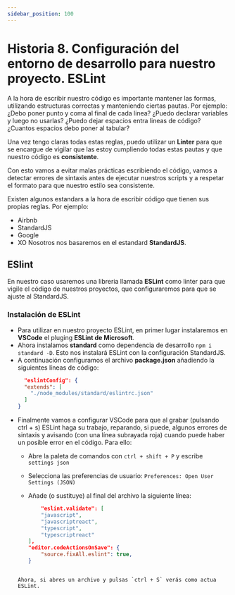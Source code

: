 ```yaml
---
sidebar_position: 100
---
```


# Historia 8. Configuración del entorno de desarrollo para nuestro proyecto. ESLint

A la hora de escribir nuestro código es importante mantener las formas, utilizando estructuras correctas y manteniendo ciertas pautas. Por ejemplo: ¿Debo poner punto y coma al final de cada linea? ¿Puedo declarar variables y luego no usarlas? ¿Puedo dejar espacios entra lineas de código? ¿Cuantos espacios debo poner al tabular?

Una vez tengo claras todas estas reglas, puedo utilizar un **Linter** para que se encargue de vigilar que las estoy cumpliendo todas estas pautas y que nuestro código es **consistente**. 

Con esto vamos a evitar malas prácticas escribiendo el código, vamos a detectar errores de sintaxis antes de ejecutar nuestros scripts y a respetar el formato para que nuestro estilo sea consistente.

Existen algunos estandars a la hora de escribir código que tienen sus propias reglas. Por ejemplo:
- Airbnb
- StandardJS
- Google
- XO
Nosotros nos basaremos en el estandard **StandardJS**.
## ESlint
En nuestro caso usaremos una libreria llamada **ESLint** como linter para que vigile el código de nuestros proyectos, que configuraremos para que se ajuste al StandardJS.
### Instalación de ESLint
- Para utilizar en nuestro proyecto ESLint, en primer lugar instalaremos en **VSCode** el pluging **ESLint de Microsoft**.
- Ahora instalamos **standard** como dependencia de desarrollo `npm i standard -D`. Esto nos instalará ESLint con la configuración StandardJS.
- A continuación configuramos el archivo **package.json** añadiendo la siguientes líneas de código:
  ```json title="package.json"
    "eslintConfig": {
    "extends": [
      "./node_modules/standard/eslintrc.json"
    ]
  }
  ```
- Finalmente vamos a configurar VSCode para que al grabar (pulsando ctrl + s) ESLint haga su trabajo, reparando, si puede, algunos errores de sintaxis y avisando (con una línea subrayada roja) cuando puede haber un posible error en el código. Para ello:
  - Abre la paleta de comandos con `ctrl + shift + P` y escribe `settings json`
  - Selecciona las preferencias de usuario: `Preferences: Open User Settings (JSON)`
  - Añade (o sustituye) al final del archivo la siguiente línea:

    ```json title="settings.json"
        "eslint.validate": [
        "javascript",
        "javascriptreact",
        "typescript",
        "typescriptreact"
    ],
    "editor.codeActionsOnSave": {
        "source.fixAll.eslint": true,
    }
  ```

  Ahora, si abres un archivo y pulsas `ctrl + S` verás como actua ESLint.
